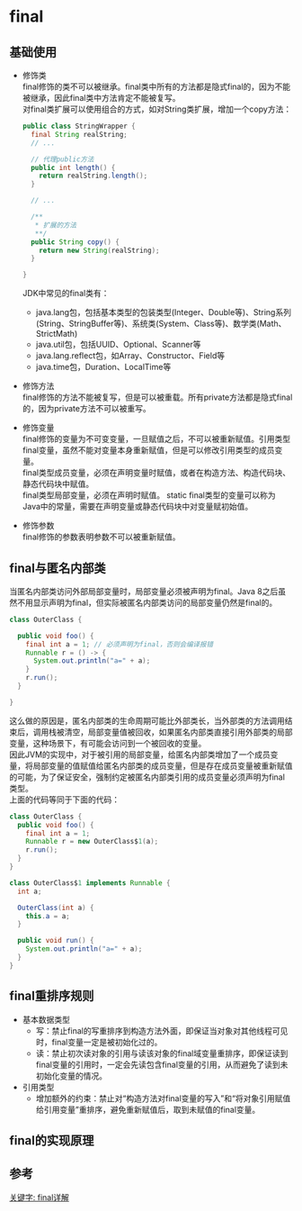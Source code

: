 # final

## 基础使用

- 修饰类  
  final修饰的类不可以被继承。final类中所有的方法都是隐式final的，因为不能被继承，因此final类中方法肯定不能被复写。  
  对final类扩展可以使用组合的方式，如对String类扩展，增加一个copy方法：  
  ```Java
  public class StringWrapper {
    final String realString;
    // ...

    // 代理public方法
    public int length() {
      return realString.length();
    }

    // ...

    /**
     * 扩展的方法
     **/
    public String copy() {
      return new String(realString);
    }

  }
  ```  
  JDK中常见的final类有：   
    - java.lang包，包括基本类型的包装类型(Integer、Double等)、String系列(String、StringBuffer等)、系统类(System、Class等)、数学类(Math、StrictMath)
    - java.util包，包括UUID、Optional、Scanner等
    - java.lang.reflect包，如Array、Constructor、Field等
    - java.time包，Duration、LocalTime等
  
- 修饰方法  
  final修饰的方法不能被复写，但是可以被重载。所有private方法都是隐式final的，因为private方法不可以被重写。
- 修饰变量  
  final修饰的变量为不可变变量，一旦赋值之后，不可以被重新赋值。引用类型final变量，虽然不能对变量本身重新赋值，但是可以修改引用类型的成员变量。  
  final类型成员变量，必须在声明变量时赋值，或者在构造方法、构造代码块、静态代码块中赋值。  
  final类型局部变量，必须在声明时赋值。 
  static final类型的变量可以称为Java中的常量，需要在声明变量或静态代码块中对变量赋初始值。
- 修饰参数  
  final修饰的参数表明参数不可以被重新赋值。

## final与匿名内部类

当匿名内部类访问外部局部变量时，局部变量必须被声明为final。Java 8之后虽然不用显示声明为final，但实际被匿名内部类访问的局部变量仍然是final的。
```Java
class OuterClass {

  public void foo() {
    final int a = 1; // 必须声明为final，否则会编译报错 
    Runnable r = () -> {
      System.out.println("a=" + a);
    }
    r.run();
  }

}
```
这么做的原因是，匿名内部类的生命周期可能比外部类长，当外部类的方法调用结束后，调用栈被清空，局部变量值被回收，如果匿名内部类直接引用外部类的局部变量，这种场景下，有可能会访问到一个被回收的变量。  
因此JVM的实现中，对于被引用的局部变量，给匿名内部类增加了一个成员变量，将局部变量的值赋值给匿名内部类的成员变量，但是存在成员变量被重新赋值的可能，为了保证安全，强制约定被匿名内部类引用的成员变量必须声明为final类型。  
上面的代码等同于下面的代码：
```Java
class OuterClass {
  public void foo() {
    final int a = 1;
    Runnable r = new OuterClass$1(a);
    r.run();
  }
}

class OuterClass$1 implements Runnable {
  int a;

  OuterClass(int a) {
    this.a = a;
  }

  public void run() {
    System.out.println("a=" + a);
  }
}
```

## final重排序规则

- 基本数据类型    
    - 写：禁止final的写重排序到构造方法外面，即保证当对象对其他线程可见时，final变量一定是被初始化过的。
    - 读：禁止初次读对象的引用与读该对象的final域变量重排序，即保证读到final变量的引用时，一定会先读包含final变量的引用，从而避免了读到未初始化变量的情况。
- 引用类型  
    - 增加额外的约束：禁止对“构造方法对final变量的写入”和“将对象引用赋值给引用变量”重排序，避免重新赋值后，取到未赋值的final变量。

## final的实现原理

## 参考

[关键字: final详解](https://www.pdai.tech/md/java/thread/java-thread-x-key-final.html)
